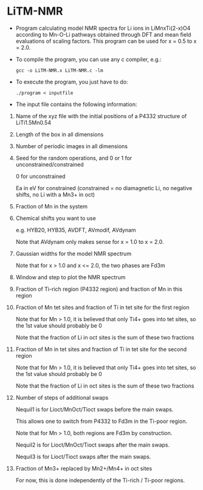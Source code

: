# LiTM-NMR

* Program calculating model NMR spectra for Li ions in LiMnxTi(2-x)O4 according to Mn-O-Li pathways obtained through DFT and mean field evaluations of scaling factors. This program can be used for x = 0.5 to x = 2.0.

* To compile the program, you can use any c compiler, e.g.:

      gcc -o LiTM-NMR.x LiTM-NMR.c -lm

* To execute the program, you just have to do:

      ./program < inputfile

* The input file contains the following information:

1. Name of the xyz file with the initial positions of a P4332 structure of LiTi1.5Mn0.54 

2. Length of the box in all dimensions 

3. Number of periodic images in all dimensions 

4. Seed for the random operations, and 0 or 1 for unconstrained/constrained

      0 for unconstrained
      
      Ea in eV for constrained (constrained = no diamagnetic Li, no negative shifts, no Li with a Mn3+ in oct)

5. Fraction of Mn in the system

6. Chemical shifts you want to use

      e.g. HYB20, HYB35, AVDFT, AVmodif, AVdynam
      
      Note that AVdynam only makes sense for x = 1.0 to x = 2.0.

7. Gaussian widths for the model NMR spectrum

      Note that for x > 1.0 and x <= 2.0, the two phases are Fd3m

8. Window and step to plot the NMR spectrum

9. Fraction of Ti-rich region (P4332 region) and fraction of Mn in this region

10. Fraction of Mn tet sites and fraction of Ti in tet site for the first region

      Note that for Mn > 1.0, it is believed that only Ti4+ goes into tet sites, so the 1st value should probably be 0
      
      Note that the fraction of Li in oct sites is the sum of these two fractions

11. Fraction of Mn in tet sites and fraction of Ti in tet site for the second region

      Note that for Mn > 1.0, it is believed that only Ti4+ goes into tet sites, so the 1st value should probably be 0
      
      Note that the fraction of Li in oct sites is the sum of these two fractions

12. Number of steps of additional swaps

      Nequil1 is for Lioct/MnOct/Tioct swaps before the main swaps.
      
      This allows one to switch from P4332 to Fd3m in the Ti-poor region.
      
      Note that for Mn > 1.0, both regions are Fd3m by construction.
      
      Nequil2 is for Lioct/MnOct/Tioct swaps after the main swaps.
      
      Nequil3 is for Lioct/Tioct swaps after the main swaps. 

13. Fraction of Mn3+ replaced by Mn2+/Mn4+ in oct sites

      For now, this is done independently of the Ti-rich / Ti-poor regions.
